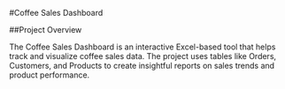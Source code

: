 
#Coffee Sales Dashboard

##Project Overview

The Coffee Sales Dashboard is an interactive Excel-based tool that helps track and visualize coffee sales data. The project uses tables like Orders, Customers, and Products to create insightful reports on sales trends and product performance.



